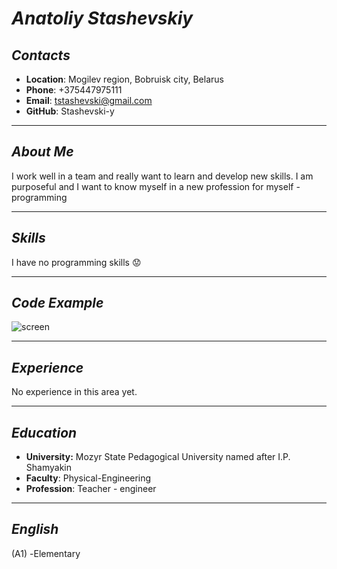 # ***Anatoliy Stashevskiy***
## *Contacts*
* **Location**: Mogilev region, Bobruisk city, Belarus
* **Phone**: +375447975111
* **Email**: tstashevski@gmail.com
* **GitHub**: Stashevski-y
___
## *About Me*
I work well in a team and really want to learn and develop new skills. I am purposeful and I want to know myself in a new profession for myself - programming
___
## *Skills*
I have no programming skills  :worried:
___
## *Code Example*
![screen](https://drive.google.com/drive/folders/1Zq2zEFErMLNlt9YjM0Xu_Y1uRyGC51T4)
___
## *Experience* 
No experience in this area yet.

___
## *Education*
* **University:** Mozyr State Pedagogical University named after I.P. Shamyakin
* **Faculty**: Physical-Engineering
* **Profession**: Teacher - engineer
___
## *English*
(A1) -Еlementary
